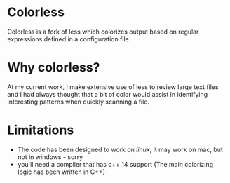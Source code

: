 # Colorless

Colorless is a fork of less which colorizes output based on regular expressions defined in a configuration file.

# Why colorless?
At my current work, I make extensive use of less to review large text files and I had always thought that a bit of color would assist in identifying interesting patterns when quickly scanning a file.

# Limitations
- The code has been designed to work on *linux*; it may work on mac, but not in windows - sorry
- you'll need a compiler that has c++ 14 support (The main colorizing logic has been written in C++)
